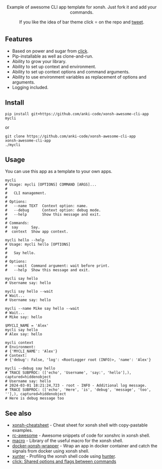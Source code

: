 <p align="center">  
    Example of awesome CLI app template for xonsh. Just fork it and add your commands.
</p>

<p align="center">  
If you like the idea of bar theme click ⭐ on the repo and <a href="https://twitter.com/intent/tweet?text=Nice%20xontrib%20for%20the%20xonsh%20shell!&url=https://github.com/anki-code/xonsh-awesome-cli-app" target="_blank">tweet</a>.
</p>


## Features

* Based on power and sugar from [click](https://click.palletsprojects.com).
* Pip-installable as well as clone-and-run.
* Ability to grow your library.
* Ability to set up context and environment.
* Ability to set up context options and command arguments.
* Ability to use environment variables as replacement of options and arguments.
* Logging included.

## Install

```xsh
pip install git+https://github.com/anki-code/xonsh-awesome-cli-app
mycli
```
or
```xsh
git clone https://github.com/anki-code/xonsh-awesome-cli-app
xonsh-awesome-cli-app
./mycli
```
## Usage

You can use this app as a template to your own apps.

```xsh
mycli
# Usage: mycli [OPTIONS] COMMAND [ARGS]...
# 
#   CLI management.
# 
# Options:
#   --name TEXT  Context option: name.
#   --debug      Context option: debug mode.
#   --help       Show this message and exit.
# 
# Commands:
#  say      Say.
#  context  Show app context.

mycli hello --help
# Usage: mycli hello [OPTIONS]
# 
#   Say hello.
# 
# Options:
#   --wait  Command argument: wait before print.
#   --help  Show this message and exit.

mycli say hello
# Username say: hello

mycli say hello --wait
# Wait...
# Username say: hello

mycli --name Mike say hello --wait
# Wait...
# Mike say: hello

$MYCLI_NAME = 'Alex'
mycli say hello
# Alex say: hello

mycli context
# Environment:
# {'MYCLI_NAME': 'Alex'}
# Context:
# {'debug': False, 'log': <RootLogger root (INFO)>, 'name': 'Alex'}

mycli --debug say hello
# TRACE SUBPROC: (['echo', 'Username', 'say:', 'hello'],), captured=hiddenobject
# Username say: hello
# 2024-03-01 18:21:24,723 - root - INFO - Additional log message.
# TRACE SUBPROC: (['echo', 'Here', 'is', 'debug', 'message', 'too', ''],), captured=hiddenobject
# Here is debug message too
```

## See also
* [xonsh-cheatsheet](https://github.com/anki-code/xonsh-cheatsheet) - Cheat sheet for xonsh shell with copy-pastable examples. 
* [rc-awesome](https://github.com/anki-code/xontrib-rc-awesome) - Awesome snippets of code for xonshrc in xonsh shell.
* [macro](https://github.com/anki-code/xontrib-macro) - Library of the useful macro for the xonsh shell.
* [docker-xonsh-wrapper](https://github.com/anki-code/docker-xonsh-wrapper) - Wrap an app in docker container and catch the signals from docker using xonsh shell. 
* [xunter](https://github.com/anki-code/xunter) - Profiling the xonsh shell code using [hunter](https://github.com/ionelmc/python-hunter).
* [click: Shared options and flags between commands](https://stackoverflow.com/questions/40182157/shared-options-and-flags-between-commands)
